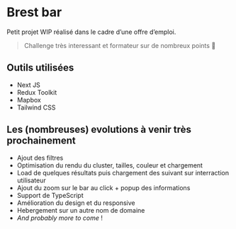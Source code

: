 # Brest bar

Petit projet WIP réalisé dans le cadre d’une offre d’emploi. 

>Challenge très interessant et formateur sur de nombreux points 🙂

## Outils utilisées

- Next JS
- Redux Toolkit
- Mapbox
- Tailwind CSS

## Les (nombreuses) evolutions à venir très prochainement

- Ajout des filtres
- Optimisation du rendu du cluster, tailles, couleur et chargement
- Load de quelques résultats puis chargement des suivant sur interraction utilisateur
- Ajout du zoom sur le bar au click + popup des informations
- Support de TypeScript
- Amélioration du design et du responsive
- Hebergement sur un autre nom de domaine
- *And probably more to come* !